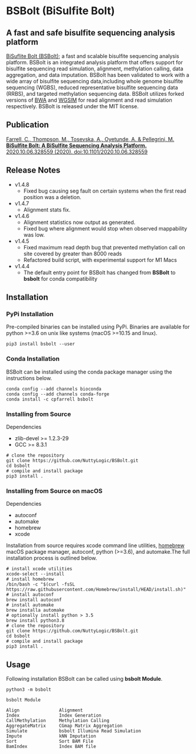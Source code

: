 # **BSBolt (BiSulfite Bolt)**

## A fast and safe bisulfite sequencing analysis platform

[BiSuflite Bolt (BSBolt)](https://github.com/NuttyLogic/BSBolt); a fast and scalable bisulfite sequencing
analysis platform. BSBolt is an integrated analysis platform that offers support for bisulfite sequencing
read simulation, alignment, methylation calling, data aggregation, and data imputation. BSBolt has been validated
to work with a wide array of bisulfite sequencing data,including whole genome bisulfite sequencing (WGBS),
reduced representative bisulfite sequencing data (RRBS), and targeted methylation sequencing data.
BSBolt utilizes forked versions of [BWA](https://github.com/lh3/bwa)
and [WGSIM](https://github.com/lh3/wgsim) for read alignment and read simulation respectively.
BSBolt is released under the MIT license.

## Publication

[Farrell, C., Thompson, M., Tosevska, A., Oyetunde, A. & Pellegrini, M. 
**BiSulfite Bolt: A BiSulfite Sequencing Analysis Platform.** 2020.10.06.328559 (2020). 
doi:10.1101/2020.10.06.328559](https://academic.oup.com/gigascience/article/10/5/giab033/6272610)

## Release Notes
- v1.4.8
  - Fixed bug causing seg fault on certain systems when the first read position was a deletion.
- v1.4.7
  - Alignment stats fix. 
- v1.4.6
  - Alignment statistics now output as generated. 
  - Fixed bug where alignment would stop when observed mappability was low.
- v1.4.5
  - Fixed maximum read depth bug that prevented methylation call on site covered by greater than 8000 reads
  - Refactored build script, with experimental support for M1 Macs
- v1.4.4
  - The default entry point for BSBolt has changed from **BSBolt** to **bsbolt** for conda compatibility

## **Installation**

### **PyPi Installation**

Pre-compiled binaries can be installed using PyPi. Binaries are available for python >=3.6
on unix like systems (macOS >=10.15 and linux).

```shell
pip3 install bsbolt --user
```

### **Conda Installation**

BSBolt can be installed using the conda package manager using the instructions below. 

```shell
conda config --add channels bioconda
conda config --add channels conda-forge
conda install -c cpfarrell bsbolt
```

### **Installing from Source**

Dependencies

* zlib-devel >= 1.2.3-29
* GCC >= 8.3.1

```shell
# clone the repository
git clone https://github.com/NuttyLogic/BSBolt.git
cd bsbolt
# compile and install package
pip3 install .
```

### **Installing from Source on macOS**

Dependencies 

- autoconf
- automake
- homebrew
- xcode

Installation from source requires xcode command line utilities, [homebrew](https://brew.sh/) macOS package manager, 
autoconf, python (>=3.6), and automake.The full installation process is outlined below.

```shell
# install xcode utilities
xcode-select --install
# install homebrew
/bin/bash -c "$(curl -fsSL https://raw.githubusercontent.com/Homebrew/install/HEAD/install.sh)"
# install autoconf
brew install autoconf
# install automake
brew installa automake
# optionally install python > 3.5
brew install python3.8
# clone the repository
git clone https://github.com/NuttyLogic/BSBolt.git
cd bsbolt
# compile and install package
pip3 install .
```
## Usage

Following installation BSBolt can be called using **bsbolt Module**.

```shell
python3 -m bsbolt
```

```shell
bsbolt Module

Align               Alignment
Index               Index Generation
CallMethylation     Methylation Calling
AggregateMatrix     CGmap Matrix Aggregation
Simulate            bsbolt Illumina Read Simulation
Impute              kNN Imputation
Sort                Sort BAM File
BamIndex            Index BAM file
```




